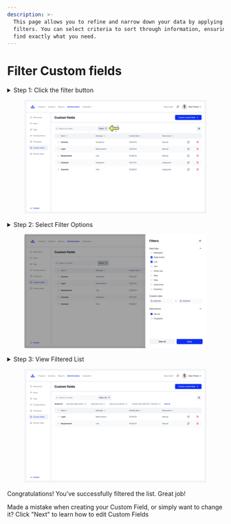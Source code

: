 ```yaml
---
description: >-
  This page allows you to refine and narrow down your data by applying various
  filters. You can select criteria to sort through information, ensuring you
  find exactly what you need.
---
```


# Filter Custom fields

<details>

<summary>Step 1: Click the filter button</summary>

Locate and click the "Filter" button on the custom fields page

</details>

<figure><img src="../../.gitbook/assets/74_Custom fields.png" alt=""><figcaption></figcaption></figure>

<details>

<summary>Step 2: Select Filter Options</summary>

A window will appear with various filter options. Choose the criteria you want to filter by, such as name, data type, creation date, or data source.

</details>

<figure><img src="../../.gitbook/assets/81_Custom fields - Filters.png" alt=""><figcaption></figcaption></figure>

<details>

<summary>Step 3: View Filtered List</summary>

After selecting your filter criteria, the custom fields list will update to show only the items that match your selected filters.

</details>

<figure><img src="../../.gitbook/assets/82_Custom fields.png" alt=""><figcaption></figcaption></figure>

Congratulations! You've successfully filtered the list. Great job!

Made a mistake when creating your Custom Field, or simply want to change it? Click "Next" to learn how to edit Custom Fields&#x20;
